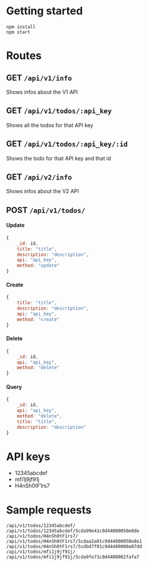 # Getting started
```shell
npm install
npm start
```

# Routes
## GET `/api/v1/info`
Shows infos about the V1 API 

## GET `/api/v1/todos/:api_key`
Shows all the todos for that API key

## GET `/api/v1/todos/:api_key/:id`
Shows the todo for that API key and that id

## GET `/api/v2/info`
Shows infos about the V2 API

## POST `/api/v1/todos/`
#### Update 
```js
{
    _id: id,
    title: "title",
    description: "description",
    api: "api_key",
    method: "update"
}
```

#### Create
```js
{
    title: "title",
    description: "description",
    api: "api_key",
    method: "create"
}
```

#### Delete
```js
{
    _id: id,
    api: "api_key",
    method: "delete"
}
```

#### Query
```js
{
    _id: id,
    api: "api_key",
    method: "delete",
    title: "title",
    description: "description"
}
```


# API keys
+ 12345abcdef
+ mfi1j9jf91j
+ H4nSh0tF1rs7

# Sample requests
`/api/v1/todos/12345abcdef/`  
`/api/v1/todos/12345abcdef/5cda99e41c9d44000050e8de`  
`/api/v1/todos/H4nSh0tF1rs7/`  
`/api/v1/todos/H4nSh0tF1rs7/5cdaa2a01c9d44000050e8e1`  
`/api/v1/todos/H4nSh0tF1rs7/5cdbd7f01c9d4400000a07dd`  
`/api/v1/todos/mfi1j9jf91j/`  
`/api/v1/todos/mfi1j9jf91j/5cda9fe71c9d4400002fafa7`  
